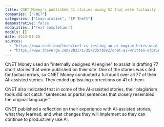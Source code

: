 ```yaml
---
title: CNET Money's published 41 stories using AI that were factually incorrect
companies: ["CNET"]
categories: ["Inaccuracies", "IP Theft"]
demonstrative: false
modalities: ["Text Completion"]
models: []
date: 2023-01-25
sources:
  - "https://www.cnet.com/tech/cnet-is-testing-an-ai-engine-heres-what-weve-learned-mistakes-and-all/"
  - "https://www.theverge.com/2023/1/25/23571082/cnet-ai-written-stories-errors-corrections-red-ventures"
---
```


CNET Money used an "internally designed AI engine" to assist in drafting 77 short stories that were published on their site. One of the stories was cited for factual errors, so CNET Money conducted a full audit over all 77 of their AI-assisted stories. They ended up issuing corrections on 41 of them.

CNET also indicated that in some of the AI-assisted stories, their plagiarism tools did not catch "sentences or partial sentences that closely resembled the original language."

CNET published a reflection on their experience with AI-assisted stories, what they learned, and what changes they will implement so they can continue to productively use AI. 
